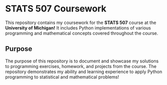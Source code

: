# STATS 507 Coursework 

This repository contains my coursework for the **STATS 507** course at the **University of Michigan!**
It includes Python implementations of various programming and mathematical concepts covered throughout the course.

## Purpose
The purpose of this repository is to document and showcase my solutions to programming exercises, homework, and projects from the course. 
The repository demonstrates my ability and learning experience to apply Python programming to statistical and mathematical problems!
